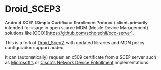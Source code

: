 # Droid_SCEP3

Android SCEP (Simple Certificate Enrollment Protocol) client. primarily intended for usage in open source MDM (Mobile Device Management) solutions like [OCO][https://github.com/schorschii/oco-server].

This is a fork of [Droid_Scep2](https://github.com/gjyoung1974/Droid_Scep2), with updated libraries and MDM policy configuration support added.

It can (automatically) request an x509 certificate from a SCEP server such as [Microsoft's](http://social.technet.microsoft.com/wiki/contents/articles/9063.network-device-enrollment-service-ndes-in-active-directory-certificate-services-ad-cs.aspx) or [Cisco's Network Device Entrollment](http://www.cisco.com/c/en/us/support/docs/security-vpn/public-key-infrastructure-pki/116167-technote-scep-00.html) implementations.
